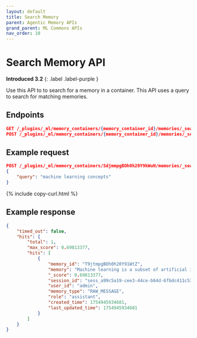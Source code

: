 ```yaml
---
layout: default
title: Search Memory
parent: Agentic Memory APIs
grand_parent: ML Commons APIs
nav_order: 10
---
```


# Search Memory API
**Introduced 3.2**
{: .label .label-purple }

Use this API to to search for a memory in a container. This API uses a query to search for matching memories.

## Endpoints

```json
GET /_plugins/_ml/memory_containers/{memory_container_id}/memories/_search
POST /_plugins/_ml/memory_containers/{memory_container_id}/memories/_search
```

## Example request

```json
POST /_plugins/_ml/memory_containers/SdjmmpgBOh0h20Y9kWuN/memories/_search
{
    "query": "machine learning concepts"
}
```
{% include copy-curl.html %}

## Example response

```json
{
    "timed_out": false,
    "hits": {
        "total": 1,
        "max_score": 0.69813377,
        "hits": [
            {
                "memory_id": "T9jtmpgBOh0h20Y91WtZ",
                "memory": "Machine learning is a subset of artificial intelligence",
                "_score": 0.69813377,
                "session_id": "sess_a99c5a19-cee3-44ce-b64d-6fbdc411c537",
                "user_id": "admin",
                "memory_type": "RAW_MESSAGE",
                "role": "assistant",
                "created_time": 1754945934681,
                "last_updated_time": 1754945934681
            }
        ]
    }
}
```